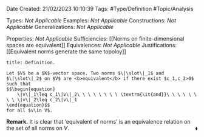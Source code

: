 <div class="topSpace"></div>

Date Created: 21/02/2023 10:10:39
Tags: #Type/Definition #Topic/Analysis

Types: <i>Not Applicable</i>
Examples: <i>Not Applicable</i>
Constructions: <i>Not Applicable</i>
Generalizations: <i>Not Applicable</i>

Properties: <i>Not Applicable</i>
Sufficiencies: [[Norms on finite-dimensional spaces are equivalent]]
Equivalences: <i>Not Applicable</i>
Justifications: [[Equivalent norms generate the same topoloy]]

``` ad-Definition
title: Definition.

Let $V$ be a $K$-vector space. Two norms $\|\slot\|_1$ and $\|\slot\|_2$ on $V$ are <b>equivalent</b> if there exist $c_1,c_2>0$ such that
$$\begin{equation}
    \|v\|_1\leq c_1\|v\|_2\ \ \ \ \ \ \ \ \textrm{\it{and}}\ \ \ \ \ \ \ \ \|v\|_2\leq c_2\|v\|_1
\end{equation}$$
for all $v\in V$.

```

<b>Remark.</b> It is clear that ‘equivalent of norms’ is an equivalence relation on the set of all norms on $V$.<span style="float:right;">$\blacklozenge$</span>
